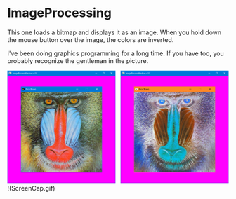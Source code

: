 # ImageProcessing

This one loads a bitmap and displays it as an image. When you hold down the mouse button over the image, the colors
are inverted.

I've been doing graphics programming for a long time. If you have too, you probably recognize the gentleman in the picture.

![A mandrill and his negative image.](ScreenCap.png "A mandrill and his negative image.")
!(ScreenCap.gif)